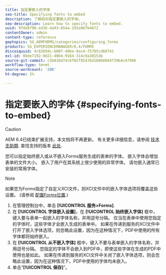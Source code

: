```yaml
---
title: 指定要嵌入的字体
seo-title: Specifying fonts to embed
description: 了解如何指定要嵌入的字体。
seo-description: Learn how to specify fonts to embed.
uuid: 97de6f98-ed3b-4a93-854a-193a967b4672
contentOwner: admin
content-type: reference
geptopics: SG_AEMFORMS/categories/configuring_forms
products: SG_EXPERIENCEMANAGER/6.4/FORMS
discoiquuid: 4c83694c-b00f-40be-9ac4-f5785cd60741
exl-id: 0bde7192-9d21-40b4-9164-314c9a30153b
source-git-commit: c5b816d74c6f02f85476d16868844f39b4c47996
workflow-type: tm+mt
source-wordcount: '286'
ht-degree: 2%

---
```


# 指定要嵌入的字体 {#specifying-fonts-to-embed}

>[!CAUTION]
>
>AEM 6.4已结束扩展支持，本文档将不再更新。 有关更多详细信息，请参阅 [技术支助期](https://helpx.adobe.com/cn/support/programs/eol-matrix.html). 查找支持的版本 [此处](https://experienceleague.adobe.com/docs/).

您可以指定始终嵌入或从不嵌入Forms服务生成的表单的字体。 嵌入字体会增加表单的文件大小。 嵌入了用户在其系统上很少使用的异常字体。 请勿嵌入通常已安装的常用字体。

>[!NOTE]
>
>如果您为Forms指定了自定义XCI文件，则XCI文件中的嵌入字体选项将覆盖这些设置。 (请参阅 [配置Forms位置](/help/forms/using/admin-help/configuring-locations-forms.md#configuring-locations-for-forms).)

1. 在管理控制台中，单击 **[!UICONTROL 服务>Forms]**.
1. 在 **[!UICONTROL 字体嵌入设置]**，在 **[!UICONTROL 始终嵌入字体]** 框中，键入要与表单一起嵌入的字体名称，并用逗号分隔。 仅当在表单中使用您指定的字体时，这些字体才会嵌入生成的表单中。 如果在传递到服务的XCI文件中打开了嵌入字体选项，则忽略此设置，因为在这种情况下，PDF中使用的所有字体都将始终嵌入。
1. 在 **[!UICONTROL 从不嵌入字体]** 框中，键入不要与表单嵌入的字体名称，并用逗号分隔。 您指定的字体不会嵌入到PDF中，即使这些字体在生成的PDF中使用也是如此。 如果在传递到服务的XCI文件中关闭了嵌入字体选项，则会忽略此设置，因为在这种情况下，PDF中使用的字体均未嵌入。
1. 单击“**[!UICONTROL 保存]**”。
